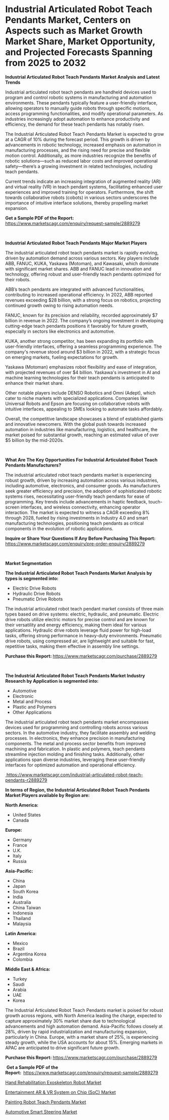 <p><h1>Industrial Articulated Robot Teach Pendants Market, Centers on Aspects such as Market Growth Market Share, Market Opportunity, and Projected Forecasts Spanning from 2025 to 2032</h1></p><p><strong>Industrial Articulated Robot Teach Pendants Market Analysis and Latest Trends</strong></p>
<p><p>Industrial articulated robot teach pendants are handheld devices used to program and control robotic systems in manufacturing and automation environments. These pendants typically feature a user-friendly interface, allowing operators to manually guide robots through specific motions, access programming functionalities, and modify operational parameters. As industries increasingly adopt automation to enhance productivity and efficiency, the demand for these teach pendants has notably risen.</p><p>The Industrial Articulated Robot Teach Pendants Market is expected to grow at a CAGR of 10% during the forecast period. This growth is driven by advancements in robotic technology, increased emphasis on automation in manufacturing processes, and the rising need for precise and flexible motion control. Additionally, as more industries recognize the benefits of robotic solutions—such as reduced labor costs and improved operational safety—there’s a growing investment in related technologies, including teach pendants. </p><p>Current trends indicate an increasing integration of augmented reality (AR) and virtual reality (VR) in teach pendant systems, facilitating enhanced user experiences and improved training for operators. Furthermore, the shift towards collaborative robots (cobots) in various sectors underscores the importance of intuitive interface solutions, thereby propelling market expansion.</p></p>
<p><strong>Get a Sample PDF of the Report:&nbsp;</strong> <a href="https://www.marketscagr.com/enquiry/request-sample/2889279?utm_campaign=2012&utm_medium=2&utm_source=Github&utm_content=ia&utm_term=14032025&utm_id=industrial-articulated-robot-teach-pendants">https://www.marketscagr.com/enquiry/request-sample/2889279</a></p>
<p>&nbsp;</p>
<p><strong>Industrial Articulated Robot Teach Pendants Major Market Players</strong></p>
<p><p>The industrial articulated robot teach pendants market is rapidly evolving, driven by automation demand across various sectors. Key players include ABB, FANUC, KUKA, Yaskawa (Motoman), and Kawasaki, which dominate with significant market shares. ABB and FANUC lead in innovation and technology, offering robust and user-friendly teach pendants optimized for their robots.</p><p>ABB’s teach pendants are integrated with advanced functionalities, contributing to increased operational efficiency. In 2022, ABB reported revenues exceeding $28 billion, with a strong focus on robotics, projecting continued growth owing to rising automation needs.</p><p>FANUC, known for its precision and reliability, recorded approximately $7 billion in revenue in 2022. The company’s ongoing investment in developing cutting-edge teach pendants positions it favorably for future growth, especially in sectors like electronics and automotive.</p><p>KUKA, another strong competitor, has been expanding its portfolio with user-friendly interfaces, offering a seamless programming experience. The company's revenue stood around $3 billion in 2022, with a strategic focus on emerging markets, fueling expectations for growth.</p><p>Yaskawa (Motoman) emphasizes robot flexibility and ease of integration, with projected revenues of over $4 billion. Yaskawa's investment in AI and machine learning technologies for their teach pendants is anticipated to enhance their market share.</p><p>Other notable players include DENSO Robotics and Omni (Adept), which cater to niche markets with specialized applications. Companies like Universal Robots and Epson are focusing on collaborative robots with intuitive interfaces, appealing to SMEs looking to automate tasks affordably.</p><p>Overall, the competitive landscape showcases a blend of established giants and innovative newcomers. With the global push towards increased automation in industries like manufacturing, logistics, and healthcare, the market poised for substantial growth, reaching an estimated value of over $5 billion by the mid-2020s.</p></p>
<p>&nbsp;</p>
<p><strong>What Are The Key Opportunities For Industrial Articulated Robot Teach Pendants Manufacturers?</strong></p>
<p><p>The industrial articulated robot teach pendants market is experiencing robust growth, driven by increasing automation across various industries, including automotive, electronics, and consumer goods. As manufacturers seek greater efficiency and precision, the adoption of sophisticated robotic systems rises, necessitating user-friendly teach pendants for ease of programming. Key trends include advancements in haptic feedback, touch-screen interfaces, and wireless connectivity, enhancing operator interaction. The market is expected to witness a CAGR exceeding 8% through 2028, fueled by rising investments in Industry 4.0 and smart manufacturing technologies, positioning teach pendants as critical components in the evolution of robotic applications.</p></p>
<p><strong>Inquire or Share Your Questions If Any Before Purchasing This Report:</strong> <a href="https://www.marketscagr.com/enquiry/pre-order-enquiry/2889279?utm_campaign=2012&utm_medium=2&utm_source=Github&utm_content=ia&utm_term=14032025&utm_id=industrial-articulated-robot-teach-pendants">https://www.marketscagr.com/enquiry/pre-order-enquiry/2889279</a></p>
<p>&nbsp;</p>
<p><strong>Market Segmentation</strong></p>
<p><strong>The Industrial Articulated Robot Teach Pendants Market Analysis by types is segmented into:</strong></p>
<p><ul><li> Electric Drive Robots</li><li>Hydraulic Drive Robots</li><li>Pneumatic Drive Robots </li></ul></p>
<p><p>The industrial articulated robot teach pendant market consists of three main types based on drive systems: electric, hydraulic, and pneumatic. Electric drive robots utilize electric motors for precise control and are known for their versatility and energy efficiency, making them ideal for various applications. Hydraulic drive robots leverage fluid power for high-load tasks, offering strong performance in heavy-duty environments. Pneumatic drive robots, using compressed air, are lightweight and suitable for fast, repetitive tasks, making them effective in assembly line settings.</p></p>
<p><strong>Purchase this Report:&nbsp;</strong><a href="https://www.marketscagr.com/purchase/2889279?utm_campaign=2012&utm_medium=2&utm_source=Github&utm_content=ia&utm_term=14032025&utm_id=industrial-articulated-robot-teach-pendants">https://www.marketscagr.com/purchase/2889279</a></p>
<p>&nbsp;</p>
<p><strong>The Industrial Articulated Robot Teach Pendants Market Industry Research by Application is segmented into:</strong></p>
<p><ul><li> Automotive</li><li>Electronic</li><li>Metal and Process</li><li>Plastic and Polymers</li><li>Other Applications </li></ul></p>
<p><p>The industrial articulated robot teach pendants market encompasses devices used for programming and controlling robots across various sectors. In the automotive industry, they facilitate assembly and welding processes. In electronics, they enhance precision in manufacturing components. The metal and process sector benefits from improved machining and fabrication. In plastic and polymers, teach pendants streamline injection molding and finishing tasks. Additionally, other applications span diverse industries, leveraging these user-friendly interfaces for optimized automation and operational efficiency.</p></p>
<p><a href="https://www.marketscagr.com/industrial-articulated-robot-teach-pendants-r2889279?utm_campaign=2012&utm_medium=2&utm_source=Github&utm_content=ia&utm_term=14032025&utm_id=industrial-articulated-robot-teach-pendants">&nbsp;https://www.marketscagr.com/industrial-articulated-robot-teach-pendants-r2889279</a></p>
<p><strong>In terms of Region, the Industrial Articulated Robot Teach Pendants Market Players available by Region are:</strong></p>
<p>
    <p> <strong> North America: </strong>
        <ul>
            <li>United States</li>
            <li>Canada</li>
        </ul>
        </p> 
    <p> <strong> Europe: </strong>
        <ul>
            <li>Germany</li>
            <li>France</li>
            <li>U.K.</li>
            <li>Italy</li>
            <li>Russia</li>
        </ul>
        </p> 
    <p> <strong> Asia-Pacific: </strong>
        <ul>
            <li>China</li>
            <li>Japan</li>
            <li>South Korea</li>
            <li>India</li>
            <li>Australia</li>
            <li>China Taiwan</li>
            <li>Indonesia</li>
            <li>Thailand</li>
            <li>Malaysia</li>
        </ul>
        </p> 
    <p> <strong> Latin America: </strong>
        <ul>
            <li>Mexico</li>
            <li>Brazil</li>
            <li>Argentina Korea</li>
            <li>Colombia</li>
        </ul>
        </p> 
    <p> <strong> Middle East & Africa: </strong>
        <ul>
            <li>Turkey</li>
            <li>Saudi</li>
            <li>Arabia</li>
            <li>UAE</li>
            <li>Korea</li>
        </ul>
    </p>
    </p>
<p><p>The Industrial Articulated Robot Teach Pendants market is poised for robust growth across regions, with North America leading the charge, expected to capture approximately 30% market share due to technological advancements and high automation demand. Asia-Pacific follows closely at 28%, driven by rapid industrialization and manufacturing expansion, particularly in China. Europe, with a market share of 25%, is experiencing steady growth, while the USA accounts for about 15%. Emerging markets in APAC are anticipated to drive significant future growth.</p></p>
<p><strong>Purchase this Report: </strong><a href="https://www.marketscagr.com/purchase/2889279?utm_campaign=2012&utm_medium=2&utm_source=Github&utm_content=ia&utm_term=14032025&utm_id=industrial-articulated-robot-teach-pendants">https://www.marketscagr.com/purchase/2889279</a></p>
<p>&nbsp;<strong>Get a Sample PDF of the Report:&nbsp;&nbsp;</strong><a href="https://www.marketscagr.com/enquiry/request-sample/2889279?utm_campaign=2012&utm_medium=2&utm_source=Github&utm_content=ia&utm_term=14032025&utm_id=industrial-articulated-robot-teach-pendants">https://www.marketscagr.com/enquiry/request-sample/2889279</a></p>
<p><strong></strong></p>
<p><p><a href="https://github.com/agemakisel4b/Market-Research-Report-List-1/blob/main/hand-rehabilitation-exoskeleton-robot-market.md?utm_campaign=2012&utm_medium=2&utm_source=Github&utm_content=ia&utm_term=14032025&utm_id=industrial-articulated-robot-teach-pendants">Hand Rehabilitation Exoskeleton Robot Market</a></p><p><a href="https://github.com/marfosamiko7/Market-Research-Report-List-1/blob/main/entertainment-ar-vr-system-on-chip-soc-market.md?utm_campaign=2012&utm_medium=2&utm_source=Github&utm_content=ia&utm_term=14032025&utm_id=industrial-articulated-robot-teach-pendants">Entertainment AR & VR System on Chip (SoC) Market</a></p><p><a href="https://github.com/bawksmaedamu/Market-Research-Report-List-1/blob/main/painting-robot-teach-pendants-market.md?utm_campaign=2012&utm_medium=2&utm_source=Github&utm_content=ia&utm_term=14032025&utm_id=industrial-articulated-robot-teach-pendants">Painting Robot Teach Pendants Market</a></p><p><a href="https://github.com/ChiragRP21/Market-Research-Report-List-7/blob/main/automotive-smart-steering-market.md?utm_campaign=2012&utm_medium=2&utm_source=Github&utm_content=ia&utm_term=14032025&utm_id=industrial-articulated-robot-teach-pendants">Automotive Smart Steering Market</a></p></p>